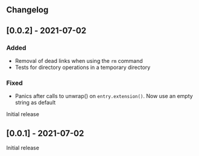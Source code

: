 ## Changelog

## [0.0.2] - 2021-07-02

### Added
- Removal of dead links when using the `rm` command
- Tests for directory operations in a temporary directory

### Fixed
- Panics after calls to unwrap() on `entry.extension()`. Now use an empty
  string as default

Initial release

## [0.0.1] - 2021-07-02

Initial release
